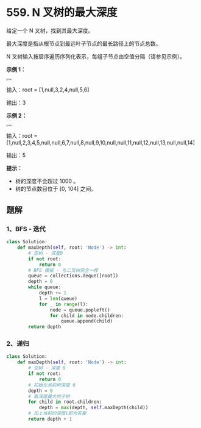 # 559. N 叉树的最大深度

给定一个 N 叉树，找到其最大深度。

最大深度是指从根节点到最远叶子节点的最长路径上的节点总数。

N 叉树输入按层序遍历序列化表示，每组子节点由空值分隔（请参见示例）。

 

**示例 1：**

<img src="https://assets.leetcode.com/uploads/2018/10/12/narytreeexample.png" alt="img" style="zoom: 33%;" />

输入：root = [1,null,3,2,4,null,5,6]

输出：3

**示例 2：**

<img src="https://assets.leetcode.com/uploads/2019/11/08/sample_4_964.png" alt="img" style="zoom:33%;" />

输入：root = [1,null,2,3,4,5,null,null,6,7,null,8,null,9,10,null,null,11,null,12,null,13,null,null,14]

输出：5

**提示：**

- 树的深度不会超过 1000 。
- 树的节点数目位于 [0, 104] 之间。

## 题解

### 1、BFS - 迭代

```python
class Solution:
    def maxDepth(self, root: 'Node') -> int:
        # 空树 - 深度0
        if not root:
            return 0
       	# BFS 模板 - 与二叉树完全一样
        queue = collections.deque([root])
        depth = 0
        while queue:
            depth += 1
            l = len(queue)
            for _ in range(l):
                node = queue.popleft()
                for child in node.children:
                    queue.append(child)
        return depth
```

### 2、递归

```python
class Solution:
    def maxDepth(self, root: 'Node') -> int:
        # 空树 - 深度 0
        if not root:
            return 0
        # 初始化当前树深度 0
        depth = 0
        # 取深度最大的子树
        for child in root.children:
            depth = max(depth, self.maxDepth(child))
        # 加上当前的深度1即为答案
        return depth + 1
```

